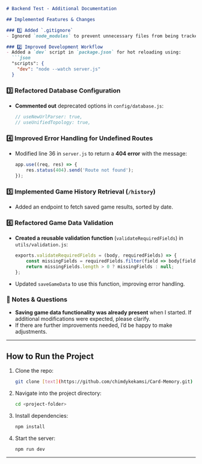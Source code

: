 ```md
# Backend Test - Additional Documentation

## Implemented Features & Changes

### 1️⃣ Added `.gitignore`  
- Ignored `node_modules` to prevent unnecessary files from being tracked.

### 2️⃣ Improved Development Workflow  
- Added a `dev` script in `package.json` for hot reloading using:  
  ```json
  "scripts": {
    "dev": "node --watch server.js"
  }
  ```

### 3️⃣ Refactored Database Configuration  
- **Commented out** deprecated options in `config/database.js`:  
  ```js
  // useNewUrlParser: true,
  // useUnifiedTopology: true,
  ```

### 4️⃣ Improved Error Handling for Undefined Routes  
- Modified line 36 in `server.js` to return a **404 error** with the message:  
  ```js
  app.use((req, res) => {
      res.status(404).send('Route not found');
  });
  ```

### 5️⃣ Implemented Game History Retrieval (`/history`)  
- Added an endpoint to fetch saved game results, sorted by date.

### 6️⃣ Refactored Game Data Validation  
- **Created a reusable validation function** (`validateRequiredFields`) in `utils/validation.js`:
  ```js
  exports.validateRequiredFields = (body, requiredFields) => {
      const missingFields = requiredFields.filter(field => body[field] === undefined);
      return missingFields.length > 0 ? missingFields : null;
  };
  ```
- Updated `saveGameData` to use this function, improving error handling.

### 📝 Notes & Questions  
- **Saving game data functionality was already present** when I started. If additional modifications were expected, please clarify.  
- If there are further improvements needed, I’d be happy to make adjustments.

---

## How to Run the Project  

1. Clone the repo:  
   ```bash
   git clone [text](https://github.com/chimdykekamsi/Card-Memory.git)
   ```
2. Navigate into the project directory:  
   ```bash
   cd <project-folder>
   ```
3. Install dependencies:  
   ```bash
   npm install
   ```
4. Start the server:  
   ```bash
   npm run dev
   ```

---